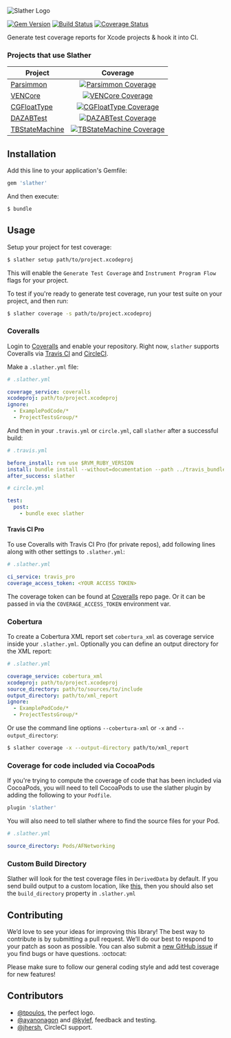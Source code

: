 

![Slather Logo](https://raw.githubusercontent.com/venmo/slather/master/docs/logo.jpg)

[![Gem Version](https://badge.fury.io/rb/slather.svg)](http://badge.fury.io/rb/slather)
[![Build Status](https://travis-ci.org/venmo/slather.svg?branch=master)](https://travis-ci.org/venmo/slather)
[![Coverage Status](https://coveralls.io/repos/venmo/slather/badge.svg?branch=ayanonagon%2Fcoveralls)](https://coveralls.io/r/venmo/slather?branch=ayanonagon%2Fcoveralls)

Generate test coverage reports for Xcode projects & hook it into CI.

### Projects that use Slather

| Project | Coverage |
| ------- |:--------:|
| [Parsimmon](https://github.com/ayanonagon/Parsimmon) | [![Parsimmon Coverage](https://coveralls.io/repos/ayanonagon/Parsimmon/badge.svg?branch=master)](https://coveralls.io/r/ayanonagon/Parsimmon?branch=master) |
| [VENCore](https://github.com/venmo/VENCore) | [![VENCore Coverage](https://coveralls.io/repos/venmo/VENCore/badge.svg?branch=master)](https://coveralls.io/r/venmo/VENCore?branch=master) |
| [CGFloatType](https://github.com/kylef/CGFloatType) | [![CGFloatType Coverage](https://coveralls.io/repos/kylef/CGFloatType/badge.svg?branch=master)](https://coveralls.io/r/kylef/CGFloatType?branch=master) |
| [DAZABTest](https://github.com/dasmer/DAZABTest) | [![DAZABTest Coverage](https://coveralls.io/repos/dasmer/DAZABTest/badge.svg?branch=master)](https://coveralls.io/r/dasmer/DAZABTest?branch=master) |
| [TBStateMachine](https://github.com/tarbrain/TBStateMachine) | [![TBStateMachine Coverage](https://coveralls.io/repos/tarbrain/TBStateMachine/badge.svg?branch=master)](https://coveralls.io/r/tarbrain/TBStateMachine?branch=master) |

## Installation

Add this line to your application's Gemfile:

```ruby
gem 'slather'
```

And then execute:

```sh
$ bundle
```

## Usage

Setup your project for test coverage:

```sh
$ slather setup path/to/project.xcodeproj
```

This will enable the `Generate Test Coverage` and `Instrument Program Flow` flags for your project.


To test if you're ready to generate test coverage, run your test suite on your project, and then run:

```sh
$ slather coverage -s path/to/project.xcodeproj
```

### Coveralls

Login to [Coveralls](https://coveralls.io/) and enable your repository. Right now, `slather` supports Coveralls via [Travis CI](https://travis-ci.org) and [CircleCI](https://circleci.com).

Make a `.slather.yml` file:

```yml
# .slather.yml

coverage_service: coveralls
xcodeproj: path/to/project.xcodeproj
ignore:
  - ExamplePodCode/*
  - ProjectTestsGroup/*
```

And then in your `.travis.yml` or `circle.yml`, call `slather` after a successful build:

```yml
# .travis.yml

before_install: rvm use $RVM_RUBY_VERSION
install: bundle install --without=documentation --path ../travis_bundle_dir
after_success: slather
```

```yml
# circle.yml

test:
  post:
    - bundle exec slather

```

#### Travis CI Pro

To use Coveralls with Travis CI Pro (for private repos), add following lines along with other settings to `.slather.yml`:

```yml
# .slather.yml

ci_service: travis_pro
coverage_access_token: <YOUR ACCESS TOKEN>
```

The coverage token can be found at [Coveralls](https://coveralls.io/) repo page. Or it can be passed in via the `COVERAGE_ACCESS_TOKEN` environment var.

### Cobertura

To create a Cobertura XML report set `cobertura_xml` as coverage service inside your `.slather.yml`. Optionally you can define an output directory for the XML report:

```yml
# .slather.yml

coverage_service: cobertura_xml
xcodeproj: path/to/project.xcodeproj
source_directory: path/to/sources/to/include
output_directory: path/to/xml_report
ignore:
  - ExamplePodCode/*
  - ProjectTestsGroup/*
```

Or use the command line options `--cobertura-xml` or `-x` and `--output_directory`:

```sh
$ slather coverage -x --output-directory path/to/xml_report
```

### Coverage for code included via CocoaPods

If you're trying to compute the coverage of code that has been included via
CocoaPods, you will need to tell CocoaPods to use the slather plugin by
adding the following to your `Podfile`.

```ruby
plugin 'slather'
```

You will also need to tell slather where to find the source files for your Pod.

```yml
# .slather.yml

source_directory: Pods/AFNetworking
```

### Custom Build Directory

Slather will look for the test coverage files in `DerivedData` by default. If you send build output to a custom location, like [this](https://github.com/erikdoe/ocmock/blob/7f4d22b38eedf1bb9a12ab1591ac0a5d436db61a/Tools/travis.sh#L12), then you should also set the `build_directory` property in `.slather.yml`

## Contributing

We’d love to see your ideas for improving this library! The best way to contribute is by submitting a pull request. We’ll do our best to respond to your patch as soon as possible. You can also submit a [new GitHub issue](https://github.com/venmo/slather/issues/new) if you find bugs or have questions. :octocat:

Please make sure to follow our general coding style and add test coverage for new features!

## Contributors

* [@tpoulos](https://github.com/tpoulos), the perfect logo.
* [@ayanonagon](https://github.com/ayanonagon) and [@kylef](https://github.com/kylef), feedback and testing.
* [@jhersh](https://github.com/jhersh), CircleCI support.
